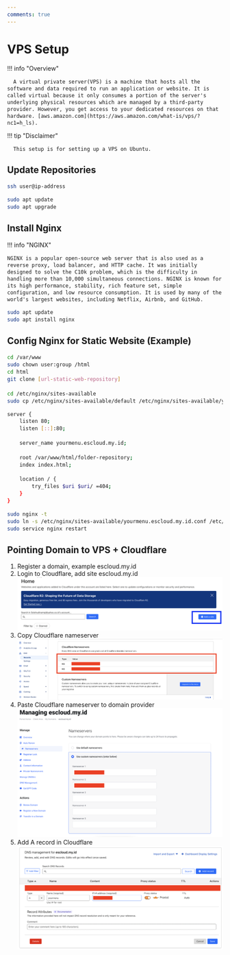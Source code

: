 ```yaml
---
comments: true
---
```


# VPS Setup

!!! info "Overview"

      A virtual private server(VPS) is a machine that hosts all the software and data required to run an application or website. It is called virtual because it only consumes a portion of the server's underlying physical resources which are managed by a third-party provider. However, you get access to your dedicated resources on that hardware. [aws.amazon.com](https://aws.amazon.com/what-is/vps/?nc1=h_ls).

!!! tip "Disclaimer"

      This setup is for setting up a VPS on Ubuntu.

## Update Repositories

```bash title="Access VPS with SSH"
ssh user@ip-address
```

```bash title="Run in terminal"
sudo apt update
sudo apt upgrade
```

## Install Nginx

!!! info "NGINX"

    NGINX is a popular open-source web server that is also used as a reverse proxy, load balancer, and HTTP cache. It was initially designed to solve the C10k problem, which is the difficulty in handling more than 10,000 simultaneous connections. NGINX is known for its high performance, stability, rich feature set, simple configuration, and low resource consumption. It is used by many of the world's largest websites, including Netflix, Airbnb, and GitHub.

```bash linenums="1" title="Run in terminal"
sudo apt update
sudo apt install nginx
```

## Config Nginx for Static Website (Example)

```bash linenums="1" title="Run in terminal"
cd /var/www
sudo chown user:group /html
cd html
git clone [url-static-web-repository]

cd /etc/nginx/sites-available
sudo cp /etc/nginx/sites-available/default /etc/nginx/sites-available/yourmenu.escloud.my.id.conf
```

```bash title="Edit yourmenu.escloud.my.id.conf" linenums="1"
server {
    listen 80;
    listen [::]:80;

    server_name yourmenu.escloud.my.id;

    root /var/www/html/folder-repository;
    index index.html;

    location / {
        try_files $uri $uri/ =404;
    }
}
```

```bash linenums="1" title="Run in terminal"
sudo nginx -t
sudo ln -s /etc/nginx/sites-available/yourmenu.escloud.my.id.conf /etc/nginx/sites-enabled/
sudo service nginx restart
```

## Pointing Domain to VPS + Cloudflare

1. Register a domain, example escloud.my.id
2. Login to Cloudflare, add site escloud.my.id
   <img src="../../assets/images/setup-domain-in-vps.png" />
3. Copy Cloudflare nameserver
   <img src="../../assets/images/cloudflare-nameserver.png" />
4. Paste Cloudflare nameserver to domain provider
   <img src="../../assets/images/change-nameserver-in-domain-provider.png" />
5. Add A record in Cloudflare
   <img src="../../assets/images/add-a-record-in-cloudflare.png" />
